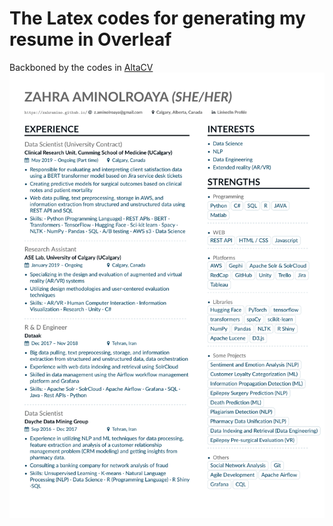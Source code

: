 # The Latex codes for generating my resume in Overleaf
Backboned by the codes in [AltaCV](https://github.com/liantze/AltaCV)
![Screenshot of Resume](https://github.com/Aminolroaya/My-Resume-Latex-Code/blob/main/Zahra_Aminolroaya_Resume/download.png)
